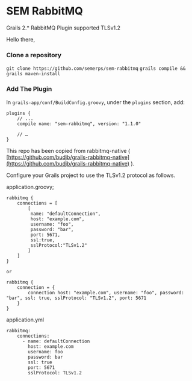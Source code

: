 # SEM RabbitMQ

Grails 2.* RabbitMQ Plugin supported TLSv1.2

Hello there, 
### Clone a repository
``git clone https://github.com/semerps/sem-rabbitmq``
``grails compile && grails maven-install``

### Add The Plugin

In `grails-app/conf/BuildConfig.groovy`, under the `plugins` section, add:


    plugins {
        // ...
        compile name: "sem-rabbitmq", version: "1.1.0"

        // …
    }

This repo has been copied from rabbitmq-native (  [](https://github.com/budjb/grails-rabbitmq-native)[https://github.com/budjb/grails-rabbitmq-native](https://github.com/budjb/grails-rabbitmq-native)  ).

Configure your Grails project to use the TLSv1.2 protocol as follows.

application.groovy;

```
rabbitmq {  
    connections = [  
        [  
	     name: "defaultConnection", 
	     host: "example.com", 
	     username: "foo", 
	     password: "bar", 
	     port: 5671, 
	     ssl:true, 
	     sslProtocol:"TLSv1.2" 
	    ]
	]  
}  
  
or  
  
rabbitmq {  
    connection = {  
        connection host: "example.com", username: "foo", password: "bar", ssl: true, sslProtocol: "TLSv1.2", port: 5671  
    }  
}

```

application.yml

```
rabbitmq:
    connections:
      - name: defaultConnection
        host: example.com
        username: foo
        password: bar
        ssl: true
        port: 5671
        sslProtocol: TLSv1.2
```